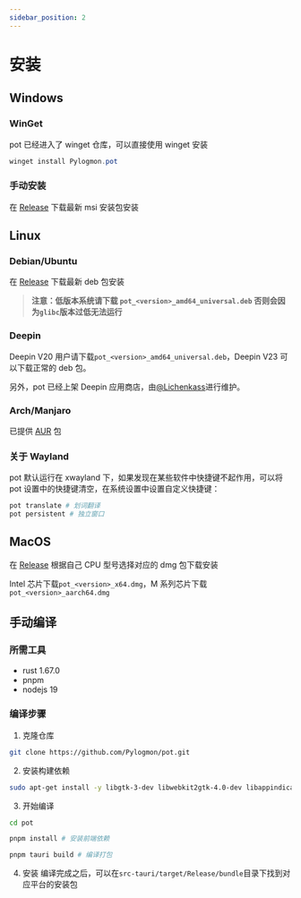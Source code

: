 ```yaml
---
sidebar_position: 2
---
```


# 安装

## Windows

### WinGet

pot 已经进入了 winget 仓库，可以直接使用 winget 安装

```powershell
winget install Pylogmon.pot
```

### 手动安装

在 [Release](https://github.com/Pylogmon/pot/releases) 下载最新 msi 安装包安装

## Linux

### Debian/Ubuntu

在 [Release](https://github.com/Pylogmon/pot/releases) 下载最新 deb 包安装

> **注意：低版本系统请下载 `pot_<version>_amd64_universal.deb` 否则会因为`glibc`版本过低无法运行**

### Deepin

Deepin V20 用户请下载`pot_<version>_amd64_universal.deb`，Deepin V23 可以下载正常的 deb 包。

另外，pot 已经上架 Deepin 应用商店，由[@Lichenkass](https://github.com/Lichenkass)进行维护。

### Arch/Manjaro

已提供 [AUR](https://aur.archlinux.org/packages?O=0&K=pot-translation) 包

### 关于 Wayland

pot 默认运行在 xwayland 下，如果发现在某些软件中快捷键不起作用，可以将 pot 设置中的快捷键清空，在系统设置中设置自定义快捷键：

```bash
pot translate # 划词翻译
pot persistent # 独立窗口
```

## MacOS

在 [Release](https://github.com/Pylogmon/pot/releases) 根据自己 CPU 型号选择对应的 dmg 包下载安装

Intel 芯片下载`pot_<version>_x64.dmg`，M 系列芯片下载`pot_<version>_aarch64.dmg`

## 手动编译

### 所需工具

- rust 1.67.0
- pnpm
- nodejs 19

### 编译步骤

1. 克隆仓库

```bash
git clone https://github.com/Pylogmon/pot.git
```

2. 安装构建依赖

```bash
sudo apt-get install -y libgtk-3-dev libwebkit2gtk-4.0-dev libappindicator3-dev librsvg2-dev patchelf
```

3. 开始编译

```bash
cd pot

pnpm install # 安装前端依赖

pnpm tauri build # 编译打包
```

4. 安装
   编译完成之后，可以在`src-tauri/target/Release/bundle`目录下找到对应平台的安装包
